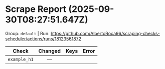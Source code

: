 # Scrape Report (2025-09-30T08:27:51.647Z)

Group: `default`  |  Run: https://github.com/AlbertoRoca96/scraping-checks-scheduler/actions/runs/18123561872

| Check | Changed | Keys | Error |
|---|:---:|:--|:--|
| `example_h1` | — |  |  |
